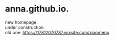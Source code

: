 # anna.github.io.     
new homepage.   
under construction.   
old one:    https://17812070787.wixsite.com/xiaomeng
